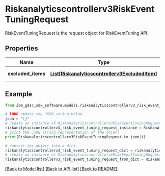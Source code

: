# Riskanalyticscontrollerv3RiskEventTuningRequest

RiskEventTuningRequest is the request object for RiskEventTuning API.

## Properties

Name | Type | Description | Notes
------------ | ------------- | ------------- | -------------
**excluded_items** | [**List[Riskanalyticscontrollerv3ExcludedItem]**](Riskanalyticscontrollerv3ExcludedItem.md) | Excluded items array. | [optional] 

## Example

```python
from ibm_gdsc_sdk_software.models.riskanalyticscontrollerv3_risk_event_tuning_request import Riskanalyticscontrollerv3RiskEventTuningRequest

# TODO update the JSON string below
json = "{}"
# create an instance of Riskanalyticscontrollerv3RiskEventTuningRequest from a JSON string
riskanalyticscontrollerv3_risk_event_tuning_request_instance = Riskanalyticscontrollerv3RiskEventTuningRequest.from_json(json)
# print the JSON string representation of the object
print(Riskanalyticscontrollerv3RiskEventTuningRequest.to_json())

# convert the object into a dict
riskanalyticscontrollerv3_risk_event_tuning_request_dict = riskanalyticscontrollerv3_risk_event_tuning_request_instance.to_dict()
# create an instance of Riskanalyticscontrollerv3RiskEventTuningRequest from a dict
riskanalyticscontrollerv3_risk_event_tuning_request_from_dict = Riskanalyticscontrollerv3RiskEventTuningRequest.from_dict(riskanalyticscontrollerv3_risk_event_tuning_request_dict)
```
[[Back to Model list]](../README.md#documentation-for-models) [[Back to API list]](../README.md#documentation-for-api-endpoints) [[Back to README]](../README.md)


